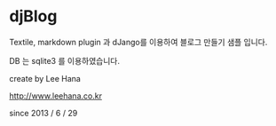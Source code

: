 djBlog
======

Textile, markdown plugin 과 dJango를 이용하여 블로그 만들기 샘플 입니다.

DB 는 sqlite3 를 이용하였습니다.

create by Lee Hana

http://www.leehana.co.kr

since 2013 / 6 / 29
